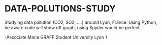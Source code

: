 # DATA-POLUTIONS-STUDY
Studying data pollution (CO2, SO2, ....) around Lyon, France. Using Python, be aware code will show off graph, using Spyder would be perfect


-Associate Marie GRAFF Student University Lyon 1
